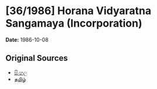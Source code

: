 # [36/1986] Horana Vidyaratna Sangamaya (Incorporation)

**Date:** 1986-10-08

## Original Sources

- [සිංහල](https://documents.gov.lk/view/acts/1986/10/36-1986_S.pdf)
- [தமிழ்](https://documents.gov.lk/view/acts/1986/10/36-1986_T.pdf)
